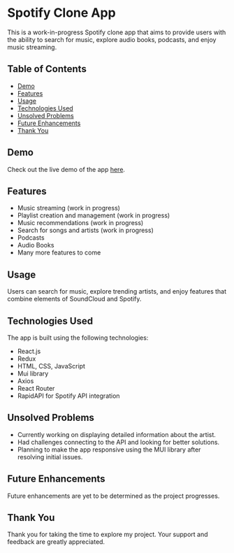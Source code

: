 # Spotify Clone App

This is a work-in-progress Spotify clone app that aims to provide users with the ability to search for music, explore audio books, podcasts, and enjoy music streaming.

## Table of Contents

- [Demo](#demo)
- [Features](#features)
- [Usage](#usage)
- [Technologies Used](#technologies-used)
- [Unsolved Problems](#unsolved-problems)
- [Future Enhancements](#future-enhancements)
- [Thank You](#thank-you)

## Demo

Check out the live demo of the app [here](https://soundbox2.netlify.app/user-settings).

## Features

- Music streaming (work in progress)
- Playlist creation and management (work in progress)
- Music recommendations (work in progress)
- Search for songs and artists (work in progress)
- Podcasts
- Audio Books
- Many more features to come

## Usage

Users can search for music, explore trending artists, and enjoy features that combine elements of SoundCloud and Spotify.

## Technologies Used

The app is built using the following technologies:

- React.js
- Redux
- HTML, CSS, JavaScript
- Mui library
- Axios
- React Router
- RapidAPI for Spotify API integration

## Unsolved Problems

- Currently working on displaying detailed information about the artist.
- Had challenges connecting to the API and looking for better solutions.
- Planning to make the app responsive using the MUI library after resolving initial issues.

## Future Enhancements

Future enhancements are yet to be determined as the project progresses.

## Thank You

Thank you for taking the time to explore my project. Your support and feedback are greatly appreciated.
